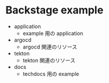 # Backstage example


- application
    - example 用の application
- argocd
    - argocd 関連のリソース
- tekton
    - tekton 関連のリソース
- docs
    - techdocs 用の example

